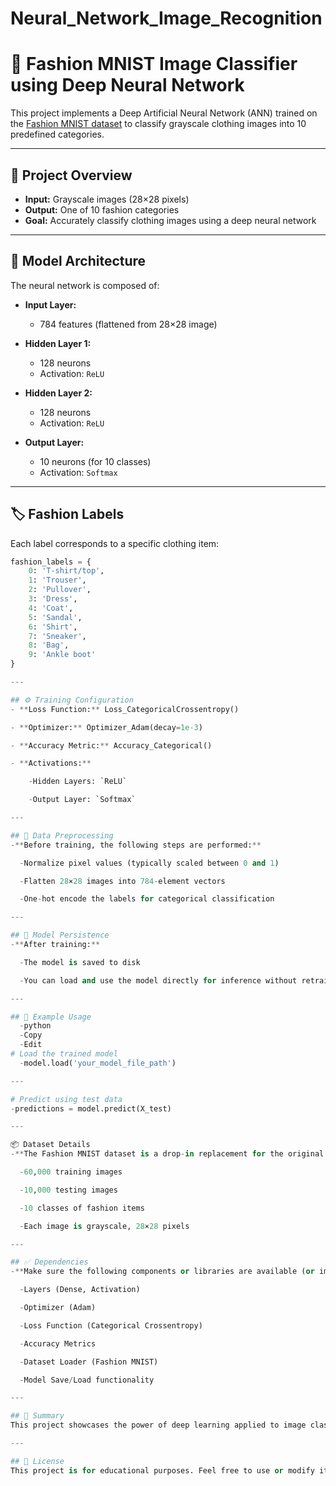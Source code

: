 # Neural_Network_Image_Recognition
# 🧠 Fashion MNIST Image Classifier using Deep Neural Network

This project implements a Deep Artificial Neural Network (ANN) trained on the [Fashion MNIST dataset](https://github.com/zalandoresearch/fashion-mnist) to classify grayscale clothing images into 10 predefined categories.

---

## 🧾 Project Overview

- **Input:** Grayscale images (28×28 pixels)
- **Output:** One of 10 fashion categories
- **Goal:** Accurately classify clothing images using a deep neural network

---

## 🧠 Model Architecture

The neural network is composed of:

- **Input Layer:**  
  - 784 features (flattened from 28×28 image)
  
- **Hidden Layer 1:**  
  - 128 neurons  
  - Activation: `ReLU`

- **Hidden Layer 2:**  
  - 128 neurons  
  - Activation: `ReLU`

- **Output Layer:**  
  - 10 neurons (for 10 classes)  
  - Activation: `Softmax`

---

## 🏷️ Fashion Labels

Each label corresponds to a specific clothing item:

```python
fashion_labels = {
    0: 'T-shirt/top',
    1: 'Trouser',
    2: 'Pullover',
    3: 'Dress',
    4: 'Coat',
    5: 'Sandal',
    6: 'Shirt',
    7: 'Sneaker',
    8: 'Bag',
    9: 'Ankle boot'
}

---

## ⚙️ Training Configuration
- **Loss Function:** Loss_CategoricalCrossentropy()

- **Optimizer:** Optimizer_Adam(decay=1e-3)

- **Accuracy Metric:** Accuracy_Categorical()

- **Activations:**

    -Hidden Layers: `ReLU`

    -Output Layer: `Softmax`

---

## 🧪 Data Preprocessing
-**Before training, the following steps are performed:**

  -Normalize pixel values (typically scaled between 0 and 1)

  -Flatten 28×28 images into 784-element vectors

  -One-hot encode the labels for categorical classification

---

## 💾 Model Persistence
-**After training:**

  -The model is saved to disk

  -You can load and use the model directly for inference without retraining

---

## 🔄 Example Usage
  -python
  -Copy
  -Edit
# Load the trained model
  -model.load('your_model_file_path')

---

# Predict using test data
-predictions = model.predict(X_test)

---

📦 Dataset Details
-**The Fashion MNIST dataset is a drop-in replacement for the original MNIST digits dataset and includes:**

  -60,000 training images

  -10,000 testing images

  -10 classes of fashion items

  -Each image is grayscale, 28×28 pixels

---

## ✅ Dependencies
-**Make sure the following components or libraries are available (or implemented if custom):**

  -Layers (Dense, Activation)

  -Optimizer (Adam)

  -Loss Function (Categorical Crossentropy)

  -Accuracy Metrics

  -Dataset Loader (Fashion MNIST)

  -Model Save/Load functionality

---

## 📌 Summary
This project showcases the power of deep learning applied to image classification. The model architecture, training strategy, and data preprocessing work together to achieve accurate predictions on a diverse set of fashion items. Once trained, the model is efficient, fast, and ready for deployment.

---

## 📄 License
This project is for educational purposes. Feel free to use or modify it as needed!